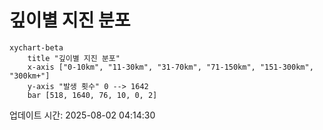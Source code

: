 # 깊이별 지진 분포

```mermaid
xychart-beta
    title "깊이별 지진 분포"
    x-axis ["0-10km", "11-30km", "31-70km", "71-150km", "151-300km", "300km+"]
    y-axis "발생 횟수" 0 --> 1642
    bar [518, 1640, 76, 10, 0, 2]
```

업데이트 시간: 2025-08-02 04:14:30

